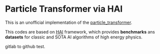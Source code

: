 
# Particle Transformer via HAI

This is an unofficial implementation of the [particle_transformer](https://github.com/jet-universe/particle_transformer).

This codes are based on [HAI](https://code.ihep.ac.cn/zdzhang/hai) framework, which provides <b>benchmarks</b> ans <b>datasets</b> for classic and SOTA AI algorithms of high energy physics.


gitlab to github test.